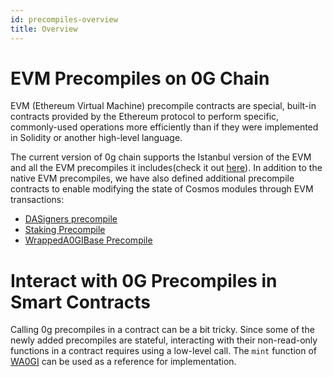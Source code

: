 ```yaml
---
id: precompiles-overview
title: Overview 
---
```

# EVM Precompiles on 0G Chain

EVM (Ethereum Virtual Machine) precompile contracts are special, built-in contracts provided by the Ethereum protocol to perform specific, commonly-used operations more efficiently than if they were implemented in Solidity or another high-level language.

The current version of 0g chain supports the Istanbul version of the EVM and all the EVM precompiles it includes(check it out [here](https://www.evm.codes/precompiled?fork=istanbul)). In addition to the native EVM precompiles, we have also defined additional precompile contracts to enable modifying the state of Cosmos modules through EVM transactions:

* [DASigners precompile](dasigners.md)
* [Staking Precompile](staking.md)
* [WrappedA0GIBase Precompile](wrappeda0gibase.md)

# Interact with 0G Precompiles in Smart Contracts

Calling 0g precompiles in a contract can be a bit tricky. Since some of the newly added precompiles are stateful, interacting with their non-read-only functions in a contract requires using a low-level call. The `mint` function of [WA0GI](https://github.com/0glabs/A0GI-contracts/blob/main/contracts/WrappedA0GI.sol) can be used as a reference for implementation.







